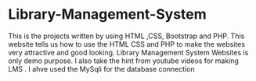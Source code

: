 # Library-Management-System
This is the projects written by using HTML ,CSS, Bootstrap and PHP. This website tells us how to use the  HTML CSS and PHP to make the websites very  attractive and good looking. Library Management System Websites is only demo purpose. I also take the hint from youtube videos for making LMS . I ahve used the MySqli for the database connection
